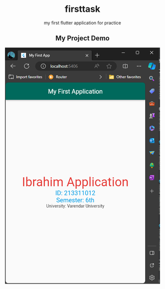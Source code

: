 <div align = "Center" > 
<h1> firsttask </h1>
 my first flutter application for practice

## My Project Demo
<img align = "Center" src="https://raw.githubusercontent.com/ibrahimshaan0/firsttask/main/assets/images/screenshot.png">

</div>

